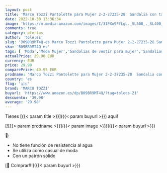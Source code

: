 ```yaml
---
layout: post
title: 'Marco Tozzi Pantolette para Mujer 2-2-27235-28  Sandalia con talón  Peine Crema  37 EU'
date: 2022-10-30 13:36:34
image: 'https://m.media-amazon.com/images/I/31PXo9FfLgL._SL500_._SL400_.jpg'
comments: true
category: ofertas
author: 'tole.es'
slug: 'B09BR9MT4Q-es Marco Tozzi Pantolette para Mujer 2-2-27235-28 Sandalia...'
sku: 'B09BR9MT4Q-es'
tags: [ 'Moda','Moda Mujer','Sandalias de vestir para mujer','Sandalias y palas de mujer','Zapatos para mujer','marco tozzi','sandalia','🇪🇸', ]
actualPrice: 29.98 EUR
currency: EUR
price: 29.98
comparePrice: 49.95 EUR
prodname: 'Marco Tozzi Pantolette para Mujer 2-2-27235-28  Sandalia con talón  Peine Crema  37 EU'
country: 'es'
flag: '🇪🇸'
brand: 'MARCO TOZZI'
buyurl: 'https://www.amazon.es/dp/B09BR9MT4Q/?tag=tolees-21'
descuento: '39.98'
average: '29.98'
---
```


Tienes [{{< param title >}}]({{< param buyurl >}}) aqui!

[![{{< param prodname >}}]({{< param image >}})]({{< param buyurl >}})

🔎:

- No tiene función de resistencia al agua
- Se utiliza como casual de moda
- Con un patrón sólido

[🛒 Comprar!!!]({{< param buyurl >}})
